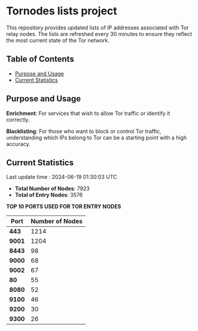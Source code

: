 # Tornodes lists project

This repository provides updated lists of IP addresses associated with Tor relay nodes. The lists are refreshed every 30 minutes to ensure they reflect the most current state of the Tor network.

## Table of Contents

- [Purpose and Usage](#purpose-and-usage)
- [Current Statistics](#current-statistics)


## Purpose and Usage

**Enrichment**: For services that wish to allow Tor traffic or identify it correctly.

**Blacklisting**: For those who want to block or control Tor traffic, understanding which IPs belong to Tor can be a starting point with a high accuracy.

## Current Statistics

Last update time : 2024-06-19 01:30:03 UTC

- **Total Number of Nodes**: 7923
- **Total of Entry Nodes**: 3576

**TOP 10 PORTS USED FOR TOR ENTRY NODES**

| **Port** | **Number of Nodes** |
|------|-----------------|
| **443**   | 1214  |
| **9001**   | 1204  |
| **8443**   | 98  |
| **9000**   | 68  |
| **9002**   | 67  |
| **80**   | 55  |
| **8080**   | 52  |
| **9100**   | 46  |
| **9200**   | 30  |
| **9300**   | 26  |

